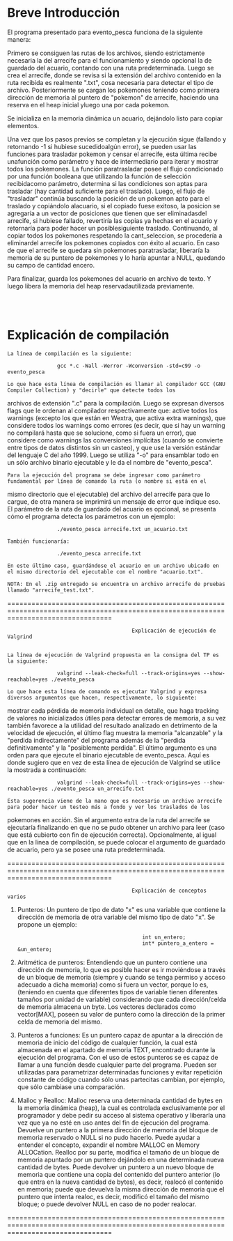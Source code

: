 # Breve Introducción

El programa presentado para evento_pesca funciona de la siguiente manera:

Primero se consiguen las rutas de los archivos, siendo estrictamente necesaria la del arrecife para el funcionamiento y siendo opcional la de guardado del acuario, contando con una ruta predeterminada. 
Luego se crea el arrecife, donde se revisa si la extensión del archivo contenido en la ruta recibida es realmente ".txt", cosa necesaria para detectar el tipo de archivo. Posteriormente se cargan los pokemones teniendo como primera dirección de memoria al puntero de "pokemon" de arrecife, haciendo una reserva en el heap inicial yluego una por cada pokemon. 

Se inicializa en la memoria dinámica un acuario, dejándolo listo para copiar elementos. 

Una vez que los pasos previos se completan y la ejecución sigue (fallando y retornando -1 si hubiese sucedidoalgún error), se pueden usar las funciones para trasladar pokemon y censar el arrecife, esta última recibe unafunción como parámetro y hace de intermediario para iterar y mostrar todos los pokemones. La función paratrasladar posee el flujo condicionado por una función booleana que utilizando la función de selección recibidacomo parámetro, determina si las condiciones son aptas para trasladar (hay cantidad suficiente para el traslado). Luego, el flujo de "trasladar" continúa buscando la posición de un pokemon apto para el traslado y copiándolo alacuario, si el copiado fuese exitoso, la posicion se agregaría a un vector de posiciones que tienen que ser eliminadasdel arrecife, si hubiese fallado, revertiría las copias ya hechas en el acuario y retornaría para poder hacer un posiblesiguiente traslado. Continuando, al copiar todos los pokemones respetando la cant_seleccion, se procedería a eliminardel arrecife los pokemones copiados con éxito al acuario. En caso de que el arrecife se quedara sin pokemones paratrasladar, liberaría la memoria de su puntero de pokemones y lo haría apuntar a NULL, quedando su campo de cantidad encero. 

Para finalizar, guarda los pokemones del acuario en archivo de texto. Y luego libera la memoria del heap reservadautilizada previamente.

<br><br>

# Explicación de compilación


	La línea de compilación es la siguiente:

					gcc *.c -Wall -Werror -Wconversion -std=c99 -o evento_pesca

	Lo que hace esta línea de compilación es llamar al compilador GCC (GNU Compiler Collection) y "decirle" que detecte todos los
archivos de extensión ".c" para la compilación. Luego se expresan diversos flags que le ordenan al compilador respectivamente que:
active todos los warnings (excepto los que están en Wextra, que activa extra warnings), que considere todos los warnings como errores
(es decir, que si hay un warning no compilará hasta que se solucione, como si fuera un error), que considere como warnings las
conversiones implícitas (cuando se convierte entre tipos de datos distintos sin un casteo), y que use la versión estándar del
lenguaje C del año 1999. Luego se utiliza "-o" para ensamblar todo en un sólo archivo binario ejecutable y le da el nombre de "evento_pesca".

	Para la ejecución del programa se debe ingresar como parámetro fundamental por línea de comando la ruta (o nombre si está en el
mismo directorio que el ejecutable) del archivo del arrecife para que lo cargue, de otra manera se imprimirá un mensaje de error que 
indique eso. El parámetro de la ruta de guardado del acuario es opcional, se presenta cómo el programa detecta los parámetros con un ejemplo:

					./evento_pesca arrecife.txt un_acuario.txt

	También funcionaría:

					./evento_pesca arrecife.txt

	En este último caso, guardándose el acuario en un archivo ubicado en el mismo directorio del ejecutable con el nombre "acuario.txt".

	NOTA: En el .zip entregado se encuentra un archivo arrecife de pruebas llamado "arrecife_test.txt".


======================================================================================================================================


											Explicación de ejecución de Valgrind

	
	La línea de ejecución de Valgrind propuesta en la consigna del TP es la siguiente:

					valgrind --leak-check=full --track-origins=yes --show-reachable=yes ./evento_pesca
					
	Lo que hace esta línea de comando es ejecutar Valgrind y expresa diversos argumentos que hacen, respectivamente, lo siguiente:
mostrar cada pérdida de memoria individual en detalle, que haga tracking de valores no inicializados útiles para detectar errores de memoria,
a su vez también favorece a la utilidad del resultado analizado en detrimento de la velocidad de ejecución, el último flag muestra la memoria
"alcanzable" y la "perdida indirectamente" del programa además de la "perdida definitivamente" y la "posiblemente perdida". El último argumento
es una orden para que ejecute el binario ejecutable de evento_pesca. Aquí es donde sugiero que en vez de esta línea de ejecución de Valgrind se
utilice la mostrada a continuación:

					valgrind --leak-check=full --track-origins=yes --show-reachable=yes ./evento_pesca un_arrecife.txt
					
	Esta sugerencia viene de la mano que es necesario un archivo arrecife para poder hacer un testeo más a fondo y ver los traslados de los
pokemones en acción. Sin el argumento extra de la ruta del arrecife se ejecutaría finalizando en que no se pudo obtener un archivo para leer
(caso que está cubierto con fin de ejecución correcta). Opcionalmente, al igual que en la línea de compilación, se puede colocar el argumento
de guardado de acuario, pero ya se posee una ruta predeterminada.


======================================================================================================================================


											Explicación de conceptos varios


 1) Punteros: Un puntero de tipo de dato "x" es una variable que contiene la dirección de memoria de otra variable del mismo tipo
			de dato "x". Se propone un ejemplo: 

												int un_entero;
												int* puntero_a_entero = &un_entero;

 2) Aritmética de punteros: Entendiendo que un puntero contiene una dirección de memoria, lo que es posible hacer es ir moviéndose
			a través de un bloque de memoria (siempre y cuando se tenga permiso y acceso adecuado a dicha memoria) como si fuera
			un vector, porque lo es, (teniendo en cuenta que diferentes tipos de variable tienen diferentes tamaños por unidad
			de variable) considerando que cada dirección/celda de memoria almacena un byte. Los vectores declarados como 
			vector[MAX], poseen su valor de puntero como la dirección de la primer celda de memoria del mismo.
                

 3) Punteros a funciones: Es un puntero capaz de apuntar a la dirección de memoria de inicio del código de cualquier función, la cual
			está almacenada en el apartado de memoria TEXT, encontrado durante la ejecución del programa. Con el uso de estos
			punteros se es capaz de llamar a una función desde cualquier parte del programa. Pueden ser utilizadas para
			parametrizar determinadas funciones y evitar repetición constante de código cuando sólo unas partecitas cambian, por
			ejemplo, que sólo cambiase una comparación.
                

 4) Malloc y Realloc: Malloc reserva una determinada cantidad de bytes en la memoria dinámica (heap), la cual es controlada
			exclusivamente por el programador y debe pedir su acceso al sistema operativo y liberarla una vez que ya no esté en
			uso antes del fin de ejecución del programa. Devuelve un puntero a la primera dirección de memoria del bloque de
			memoria reservado o NULL si no pudo hacerlo. Puede ayudar a entender el concepto, expandir el nombre MALLOC en Memory
			ALLOCation. Realloc por su parte, modifica el tamaño de un bloque de memoria apuntado por un puntero dejándolo en una
			determinada nueva cantidad de bytes. Puede devolver un puntero a un nuevo bloque de memoria que contiene una copia del
			contenido del puntero anterior (lo que entra en la nueva cantidad de bytes), es decir, realocó el contenido en memoria;
			puede que devuelva la misma dirección de memoria que el puntero que intenta realoc, es decir, modificó el tamaño del
			mismo bloque; o puede devolver NULL en caso de no poder realocar.


======================================================================================================================================
